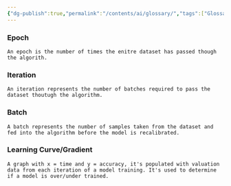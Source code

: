 ```yaml
---
{"dg-publish":true,"permalink":"/contents/ai/glossary/","tags":["Glossary","AI/ML","MLOps"],"created":"2024-06-07T17:41:41.641+02:00","updated":"2024-06-07T17:41:41.641+02:00"}
---
```



### Epoch
	An epoch is the number of times the enitre dataset has passed though the algorith.

### Iteration
	An iteration represents the number of batches required to pass the dataset thoutugh the algorithm.

### Batch
	A batch represents the number of samples taken from the dataset and fed into the algorithm before the model is recalibrated. 

### Learning Curve/Gradient
	A graph with x = time and y = accuracy, it's populated with valuation data from each iteration of a model training. It's used to determine if a model is over/under trained. 

